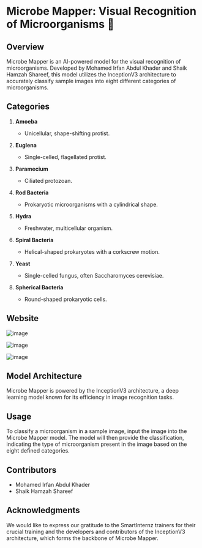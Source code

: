 # Microbe Mapper: Visual Recognition of Microorganisms 🦠

## Overview

Microbe Mapper is an AI-powered model for the visual recognition of microorganisms. Developed by Mohamed Irfan Abdul Khader and Shaik Hamzah Shareef, this model utilizes the InceptionV3 architecture to accurately classify sample images into eight different categories of microorganisms.

## Categories

1. **Amoeba**
   - Unicellular, shape-shifting protist.

2. **Euglena**
   - Single-celled, flagellated protist.

3. **Paramecium**
   - Ciliated protozoan.

4. **Rod Bacteria**
   - Prokaryotic microorganisms with a cylindrical shape.

5. **Hydra**
   - Freshwater, multicellular organism.

6. **Spiral Bacteria**
   - Helical-shaped prokaryotes with a corkscrew motion.

7. **Yeast**
   - Single-celled fungus, often Saccharomyces cerevisiae.

8. **Spherical Bacteria**
   - Round-shaped prokaryotic cells.

## Website

![image](https://github.com/smartinternz02/SI-GuidedProject-614643-1699458275/assets/121705156/f56cf7c0-a52e-46fb-b82e-0443856bd7ae)

![image](https://github.com/smartinternz02/SI-GuidedProject-614643-1699458275/assets/121705156/1e563b1b-a2cf-4908-942c-4f8d1b5dfb60)

![image](https://github.com/irfanizzath/SmartInternzMicrobeMapper/assets/121705156/e7c16454-dddc-4418-8375-37891f5fed36)

## Model Architecture

Microbe Mapper is powered by the InceptionV3 architecture, a deep learning model known for its efficiency in image recognition tasks.

## Usage

To classify a microorganism in a sample image, input the image into the Microbe Mapper model. The model will then provide the classification, indicating the type of microorganism present in the image based on the eight defined categories.

## Contributors

- Mohamed Irfan Abdul Khader
- Shaik Hamzah Shareef

## Acknowledgments

We would like to express our gratitude to the  SmartInternz trainers for their crucial training  and the developers and contributors of the InceptionV3 architecture, which forms the backbone of Microbe Mapper.

